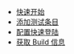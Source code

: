 * [快速开始](Guide/quick-start.md)
* [添加测试条目](Guide/test-action.md)
* [配置快速登陆](Guide/quick-login.md)
* [获取 Build 信息](Guide/build-info.md)

